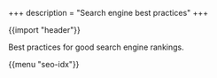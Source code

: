+++
description = "Search engine best practices"
+++

{{import "header"}}

Best practices for good search engine rankings.

{{menu "seo-idx"}}
